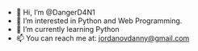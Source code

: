 - 👋 Hi, I’m @DangerD4N1
- 👀 I’m interested in Python and Web Programming.
- 🌱 I’m currently learning Python
- 📫 You can reach me at: jordanovdanny@gmail.com

<!---
DnagerD4N1/DnagerD4N1 is a ✨ special ✨ repository because its `README.md` (this file) appears on your GitHub profile.
You can click the Preview link to take a look at your changes.
--->
